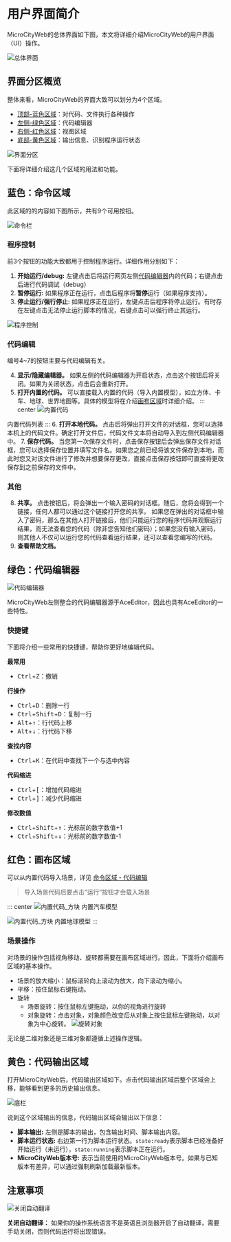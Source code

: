 # 用户界面简介
MicroCityWeb的总体界面如下图，本文将详细介绍MicroCityWeb的用户界面（UI）操作。

![总体界面](./images/MicroCityWeb/WebUIOverview.png)

## 界面分区概览
整体来看，MicroCityWeb的界面大致可以划分为4个区域。
* [顶部-蓝色区域](#蓝色-命令区域)：对代码、文件执行各种操作
* [左侧-绿色区域](#绿色-代码编辑器)：代码编辑器
* [右侧-红色区域](#红色-画布区域)：视图区域
* [底部-黄色区域](#黄色-代码输出区域)：输出信息、识别程序运行状态

![界面分区](./images/MicroCityWeb/WebUIParts.png)

下面将详细介绍这几个区域的用法和功能。

## 蓝色：命令区域
此区域的的内容如下图所示，共有9个可用按钮。

![命令栏](./images/MicroCityWeb/CommandBar.png)

### 程序控制
前3个按钮的功能大致都用于控制程序运行。详细作用分别如下：

1. **开始运行/debug:** 左键点击后将运行网页左侧[代码编辑器](#绿色代码编辑器)内的代码；右键点击后进行代码调试（debug）
2. **暂停运行:** 如果程序正在运行，点击后程序将**暂停**运行（如果程序支持）。
3. **停止运行/强行停止:** 如果程序正在运行，左键点击后程序将停止运行。有时存在左键点击无法停止运行脚本的情况，右键点击可以强行终止其运行。

![程序控制](./images/MicroCityWeb/RunCode.gif)

### 代码编辑
编号4~7的按钮主要与代码编辑有关。

4. **显示/隐藏编辑器。** 如果左侧的代码编辑器为开启状态，点击这个按钮后将关闭。如果为关闭状态，点击后会重新打开。
5. **打开内置的代码。** 可以直接载入内置的代码（导入内置模型），如立方体、卡车、地球、世界地图等。具体的模型将在介绍[画布区域](#红色画布区域)时详细介绍。
::: center
![内置代码](./images/MicroCityWeb/Presets.png)

内置代码列表
:::
6. **打开本地代码。** 点击后将弹出打开文件的对话框，您可以选择本机上的代码文件。确定打开文件后，代码文件文本将自动导入到左侧代码编辑器中。
7. **保存代码。** 当您第一次保存文件时，点击保存按钮后会弹出保存文件对话框，您可以选择保存位置并填写文件名。如果您之前已经将该文件保存到本地，而此时您又对该文件进行了修改并想要保存更改，直接点击保存按钮即可直接将更改保存到之前保存的文件中。

### 其他
8. **共享。** 点击按钮后，将会弹出一个输入密码的对话框。随后，您将会得到一个链接，任何人都可以通过这个链接打开您的共享。
如果您在弹出的对话框中输入了密码，那么在其他人打开链接后，他们只能运行您的程序代码并观察运行结果，而无法查看您的代码（除非您告知他们密码）；如果您没有输入密码，则其他人不仅可以运行您的代码查看运行结果，还可以查看您编写的代码。
9. **查看帮助文档。**

## 绿色：代码编辑器
![代码编辑器](./images/MicroCityWeb/AceEditor.png)

MicroCityWeb左侧整合的代码编辑器源于AceEditor，因此也具有AceEditor的一些特性。

### 快捷键
下面将介绍一些常用的快捷键，帮助你更好地编辑代码。

**最常用**
* <kbd>Ctrl</kbd>+<kbd>Z</kbd>：撤销

**行操作**
* <kbd>Ctrl</kbd>+<kbd>D</kbd>：删除一行
* <kbd>Ctrl</kbd>+<kbd>Shift</kbd>+<kbd>D</kbd>：复制一行
* <kbd>Alt</kbd>+<kbd>↑</kbd>：行代码上移
* <kbd>Alt</kbd>+<kbd>↓</kbd>：行代码下移

**查找内容**
* <kbd>Ctrl</kbd>+<kbd>K</kbd>：在代码中查找下一个与选中内容

**代码缩进**
* <kbd>Ctrl</kbd>+<kbd>[</kbd>：增加代码缩进
* <kbd>Ctrl</kbd>+<kbd>]</kbd>：减少代码缩进

**修改数值**
* <kbd>Ctrl</kbd>+<kbd>Shift</kbd>+<kbd>↑</kbd>：光标前的数字数值+1
* <kbd>Ctrl</kbd>+<kbd>Shift</kbd>+<kbd>↓</kbd>：光标前的数字数值-1


## 红色：画布区域
可以从内置代码导入场景，详见 [命令区域 - 代码编辑](#代码编辑)
> 导入场景代码后要点击“运行”按钮才会载入场景

::: center
![内置代码_方块](./images/MicroCityWeb/Preset_Truck.png)
内置汽车模型

![内置代码_方块](./images/MicroCityWeb/Preset_Earth.png)
内置地球模型
:::

### 场景操作
对场景的操作包括视角移动、旋转都需要在画布区域进行。因此，下面将介绍画布区域的基本操作。
* 场景的放大缩小：鼠标滚轮向上滚动为放大，向下滚动为缩小。
* 平移：按住鼠标右键拖动。
* 旋转
  * 场景旋转：按住鼠标左键拖动，以你的视角进行旋转
  * 对象旋转：点击对象，对象颜色改变后从对象上按住鼠标左键拖动，以对象为中心旋转。
  ![旋转对象](./images/MicroCityWeb/ObjectRotate.gif)

无论是二维对象还是三维对象都遵循上述操作逻辑。

## 黄色：代码输出区域
打开MicroCityWeb后，代码输出区域如下。点击代码输出区域后整个区域会上移，能够看到更多的历史输出信息。

![底栏](./images/MicroCityWeb/BottomBar.gif)

说到这个区域输出的信息，代码输出区域会输出以下信息：
* **脚本输出:** 左侧是脚本的输出，包含输出时间、脚本输出内容。
* **脚本运行状态:** 右边第一行为脚本运行状态。`state:ready`表示脚本已经准备好开始运行（未运行），`state:running`表示脚本正在运行。
* **MicroCityWeb版本号:** 表示当前使用的MicroCityWeb版本号。如果与已知版本有差异，可以通过强制刷新加载最新版本。

## 注意事项
![关闭自动翻译](./images/MicroCityWeb/AutoTranslate.png)

**关闭自动翻译：** 如果你的操作系统语言不是英语且浏览器开启了自动翻译，需要手动关闭，否则代码运行将出现错误。